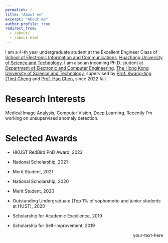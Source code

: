 ```yaml
---
permalink: /
title: "About me"
excerpt: "About me"
author_profile: true
redirect_from: 
  - /about/
  - /about.html
---
```




I am a 4-th year undergraduate student at the Excellent Engineer Class of [School of Electronic Information and Communications](http://ei.hust.edu.cn/), [Huazhong University of Science and Technology](https://www.hust.edu.cn/). I am also an incoming Ph.D. student at [Department of Electronic and Computer Engineering](https://ece.hkust.edu.hk/), [The Hong Kong University of Science and Technology](https://hkust.edu.hk/), supervised by [Prof. Kwang-ting (Tim) Cheng](https://seng.hkust.edu.hk/about/people/faculty/tim-kwang-ting-cheng) and [Prof. Hao Chen](https://cse.hkust.edu.hk/~jhc/), since 2022 fall.



# Research Interests

Medical Image Analysis, Computer Vision, Deep Learning.  Recently I'm working on unsupervised anomaly detection.



Selected Awards
======
- HKUST RedBird PhD Award, 2022

- National Scholarship, 2021

- Merit Student, 2021

- National Scholarship, 2020

- Merit Student, 2020

- Outstanding Undergraduate (Top 1% of sophomoric and junior students at HUST), 2020

- Scholarship for Academic Excellence, 2019

- Scholarship for Self-improvement, 2019




 <div style="text-align: right"> your-text-here </div>



<!-- ![Editing a markdown file for a talk](/images/editing-talk.png) -->


